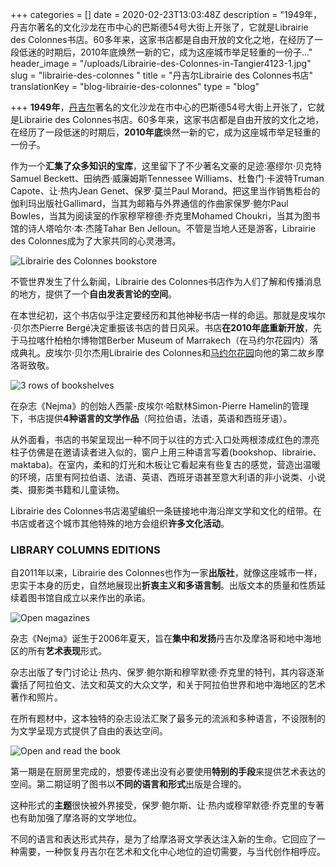 +++
categories = []
date = 2020-02-23T13:03:48Z
description = "1949年，丹吉尔著名的文化沙龙在市中心的巴斯德54号大街上开张了，它就是Librairie des Colonnes书店。60多年来，这家书店都是自由开放的文化之地，在经历了一段低迷的时期后，2010年底焕然一新的它，成为这座城市举足轻重的一份子..."
header_image = "/uploads/Librairie-des-Colonnes-in-Tangier4123-1.jpg"
slug = "librairie-des-colonnes "
title = "丹吉尔Librairie des Colonnes书店"
translationKey = "blog-librairie-des-colonnes"
type = "blog"

+++
**1949年**，[丹吉尔](/zh/destinations/tangier/ "丹吉尔")著名的文化沙龙在市中心的巴斯德54号大街上开张了，它就是Librairie des Colonnes书店。60多年来，这家书店都是自由开放的文化之地，在经历了一段低迷的时期后，**2010年底**焕然一新的它，成为这座城市举足轻重的一份子。

作为一个**汇集了众多知识的宝库**，这里留下了不少著名文豪的足迹:塞缪尔·贝克特Samuel Beckett、田纳西·威廉姆斯Tennessee Williams、杜鲁门·卡波特Truman Capote、让·热内Jean Genet、保罗·莫兰Paul Morand。把这里当作销售柜台的伽利玛出版社Gallimard，当其为邮箱与外界通信的作曲家保罗·鲍尔Paul Bowles，当其为阅读室的作家穆罕穆德·乔克里Mohamed Choukri，当其为图书馆的诗人塔哈尔·本·杰隆Tahar Ben Jelloun。不管是当地人还是游客，Librairie des Colonnes成为了大家共同的心灵港湾。

![Librairie des Colonnes bookstore](/uploads/colonnes-tanger-900x588.jpg "Librairie des Colonnes bookstore")

不管世界发生了什么新闻，Librairie des Colonnes书店作为人们了解和传播消息的地方，提供了一个**自由发表言论的空间**。

在本世纪初，这个书店似乎注定要经历和其他神秘书店一样的命运。那就是皮埃尔·贝尔杰Pierre Bergé决定重振该书店的昔日风采。书店**在2010年底重新开放**，先于马拉喀什柏柏尔博物馆Berber Museum of Marrakech（在马约尔花园内）落成典礼。皮埃尔·贝尔杰用Librairie des Colonnes和[马约尔花园](/zh/destinations/the-beauty-of-the-majorelle-garden/ "彩艳美丽的马约尔花园")向他的第二故乡摩洛哥致敬。

![3 rows of bookshelves](/uploads/1582462994531.jpg "3 rows of bookshelves")

在杂志《Nejma》的创始人西蒙-皮埃尔·哈默林Simon-Pierre Hamelin的管理下，书店提供**4种语言的文学作品**（阿拉伯语，法语，英语和西班牙语）。

从外面看，书店的书架呈现出一种不同于以往的方式:入口处两根漆成红色的漂亮柱子仿佛是在邀请读者进入似的，窗户上用三种语言写着(bookshop、librairie、maktaba)。在室内，柔和的灯光和木板让它看起来有些复古的感觉，营造出温暖的环境，店里有阿拉伯语、法语、英语、西班牙语甚至意大利语的非小说类、小说类、摄影类书籍和儿童读物。

Librairie des Colonnes书店渴望编织一条链接地中海沿岸文学和文化的纽带。在书店或者这个城市其他特殊的地方会组织**许多文化活动**。

### **LIBRARY COLUMNS EDITIONS**

自2011年以来，Librairie des Colonnes也作为一家**出版社**，就像这座城市一样，忠实于本身的历史，自然地展现出**折衷主义和多语言制**。出版文本的质量和性质延续着图书馆自成立以来作出的承诺。

![Open magazines](/uploads/magazine-806073_1280.jpg "Open magazines")

杂志《Nejma》诞生于2006年夏天，旨在**集中和发扬**丹吉尔及摩洛哥和地中海地区的所有**艺术表现**形式。

杂志出版了专门讨论让·热内、保罗·鲍尔斯和穆罕默德·乔克里的特刊，其内容逐渐囊括了阿拉伯文、法文和英文的大众文学，和关于阿拉伯世界和地中海地区的艺术著作和照片。

在所有题材中，这本独特的杂志设法汇聚了最多元的流派和多种语言，不设限制的为文学呈现方式提供了自由的表达空间。

![Open and read the book](/uploads/1582466293981.jpg "Open and read the book")

第一期是在厨房里完成的，想要传递出没有必要使用**特别的手段**来提供艺术表达的空间。第二期证明了图书以**不同的语言和形式**出版是合理的。

这种形式的**主题**很快被外界接受，保罗·鲍尔斯、让·热内或穆罕默德·乔克里的专著也有助加强了摩洛哥的文学地位。

不同的语言和表达形式共存，是为了给摩洛哥文学表达注入新的生命。它回应了一种需要，一种恢复丹吉尔在艺术和文化中心地位的迫切需要，与当代创作相呼应。